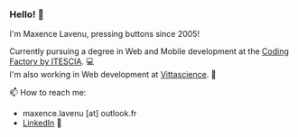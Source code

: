 ### Hello! 🙂
I'm Maxence Lavenu, pressing buttons since 2005!

Currently pursuing a degree in Web and Mobile development at the [Coding Factory by ITESCIA](https://codingfactory.fr). 💻 <br>
I'm also working in Web development at [Vittascience](https://vittascience.com). 🧪

📫 How to reach me:
- maxence.lavenu [at] outlook.fr
- [LinkedIn](https://www.linkedin.com/in/maxence-lavenu/) 🧳

<!--
**maxencelav/maxencelav** is a ✨ _special_ ✨ repository because its `README.md` (this file) appears on your GitHub profile.

Here are some ideas to get you started:

- 🔭 I’m currently working on ...
- 🌱 I’m currently learning ...
- 👯 I’m looking to collaborate on ...
- 🤔 I’m looking for help with ...
- 💬 Ask me about ...
- 📫 How to reach me: ...
- 😄 Pronouns: ...
- ⚡ Fun fact: ...
-->
